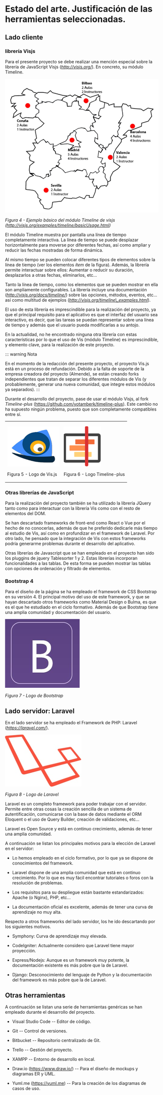 # Estado del arte. Justificación de las herramientas seleccionadas.

## Lado cliente

### librería Visjs

Para el presente proyecto se debe realizar una mención especial sobre la
librería de JavaScript Visjs (*http://visjs.org/*). En concreto, su
módulo Timeline.

![](/media/image1.jpeg)

*Figura 4 - Ejemplo básico del módulo Timeline de visjs
(http://visjs.org/examples/timeline/basicUsage.html)*

El módulo Timeline muestra por pantalla una línea de tiempo
completamente interactiva. La línea de tiempo se puede desplazar
horizontalmente para moverse por diferentes fechas, así como ampliar y
reducir las fechas mostradas de forma dinámica.

Al mismo tiempo se pueden colocar diferentes tipos de elementos sobre la
línea de tiempo (ver los elementos *ítem* de la figura). Además, la
librería permite interactuar sobre ellos: Aumentar o reducir su
duración, desplazarlos a otras fechas, eliminarlos, etc...

Tanto la línea de tiempo, como los elementos que se pueden mostrar en
ella son ampliamente configurables. La librería incluye una
documentación (*http://visjs.org/docs/timeline/*) sobre las opciones,
métodos, eventos, etc... así como multitud de ejemplos
(*http://visjs.org/timeline\_examples.html*).

El uso de esta librería es imprescindible para la realización del
proyecto, ya que el principal requisito para el aplicativo es que el
interfaz del usuario sea interactivo, es decir, que las tareas se puedan
representar sobre una línea de tiempo y además que el usuario pueda
modificarlas a su antojo.

En la actualidad, no he encontrado ninguna otra librería con estas
características por lo que el uso de Vis (módulo Timeline) es
imprescindible, y elemento clave, para la realización de este proyecto.

::: warning Nota

En el momento de la redacción del presente proyecto, el proyecto Vis.js
está en un proceso de refundación. Debido a la falta de soporte de la
empresa creadora del proyecto (Almende), se están creando forks
independientes que tratan de separar los diferentes módulos de Vis (y
probablemente, generar una nueva comunidad, que integre estos módulos ya
separados).
:::

Durante el desarrollo del proyecto, pase de usar el módulo Visjs, al
fork *Timeline-plus* (https://github.com/yotamberk/timeline-plus). Este
cambio no ha supuesto ningún problema, puesto que son completamente
compatibles entre sí.

<table>
<tbody>
<tr class="odd">
<td><p><img src="/media/image5.jpeg" alt="LogoVis" style="width:1.78889in;height:1.38056in" /></p>
<p>Figura 5 - Logo de Vis.js</p></td>
<td><p><img src="/media/image6.png" alt="C:\Users\Javi\AppData\Local\Microsoft\Windows\INetCache\Content.Word\TimelinePlus.png" style="width:1.28139in;height:1.37795in" /></p>
<p>Figura 6 - Logo Timeline-plus</p></td>
</tr>
</tbody>
</table>

### Otras librerías de JavaScript

Para la realización del proyecto también se ha utilizado la librería
JQuery tanto como para interactuar con la librería Vis como con el resto
de elementos del DOM.

Se han descartado frameworks de front-end como React o Vue por el hecho
de no conocerlas, además de que he preferido dedicarle más tiempo al
estudio de Vis, así como en profundizar en el framework de Laravel. Por
otro lado, he pensado que la integración de Vis con estos frameworks
podría generarme problemas durante el desarrollo del aplicativo.

Otras librerías de Javascript que se han empleado en el proyecto han
sido los pluggins de jquery Tablesorter 1 y 2. Estas librerías
incorporan funcionalidades a las tablas. De esta forma se pueden mostrar
las tablas con opciones de ordenación y filtrado de elementos.

### Bootstrap 4

Para el diseño de la página se ha empleado el framework de CSS Bootstrap
en su versión 4. El principal motivo del uso de este framework, y que se
hayan descartado otros frameworks como Material Design o Bulma, es que
es el que he estudiado en el ciclo formativo. Además de que Bootstrap
tiene una amplia comunidad y documentación del usuario.

![](/media/image7.jpeg)

*Figura 7 - Logo de Bootstrap*

## Lado servidor: Laravel

En el lado servidor se ha empleado el Framework de PHP: Laravel
(*https://laravel.com/*).

![LaravelLogo](/media/image8.jpeg)

*Figura 8 - Logo de Laravel*

Laravel es un completo framework para poder trabajar con el servidor.
Permite entre otras cosas la creación sencilla de un sistema de
autentificación, comunicarse con la base de datos mediante el ORM
Eloquent o el uso de Query Builder, creación de validaciones, etc...

Laravel es Open Source y está en continuo crecimiento, además de tener
una amplia comunidad.

A continuación se listan los principales motivos para la elección de
Laravel en el servidor:

-   Lo hemos empleado en el ciclo formativo, por lo que ya se dispone de
    conocimientos del framework.

-   Laravel dispone de una amplia comunidad que está en continuo
    crecimiento. Por lo que es muy fácil encontrar tutoriales o foros
    con la resolución de problemas.

-   Los requisitos para su despliegue están bastante estandarizados:
    Apache (o Nginx), PHP, etc...

-   La documentación oficial es excelente, además de tener una curva de
    aprendizaje no muy alta.

Respecto a otros frameworks del lado servidor, los he ido descartando
por los siguientes motivos.

* Symphony: Curva de aprendizaje muy elevada.

* CodeIgniter: Actualmente considero que Laravel tiene mayor proyección.

* Express/Nodejs: Aunque es un framework muy potente, la documentación
existente es más pobre que la de Laravel.

* Django: Desconocimiento del lenguaje de Python y la documentación del
framework es más pobre que la de Laravel.

## Otras herramientas

A continuación se listan una serie de herramientas genéricas se han
empleado durante el desarrollo del proyecto.

* Visual Studio Code -- Editor de código.

* Git -- Control de versiones.

* Bitbucket -- Repositorio centralizado de Git.

* Trello -- Gestión del proyecto.

* XAMPP -- Entorno de desarrollo en local.

* Draw.io (https://www.draw.io/) -- Para el diseño de mockups y
    diagramas ER y UML.

* Yuml.me (https://yuml.me) -- Para la creación de los diagramas de
    casos de uso.
